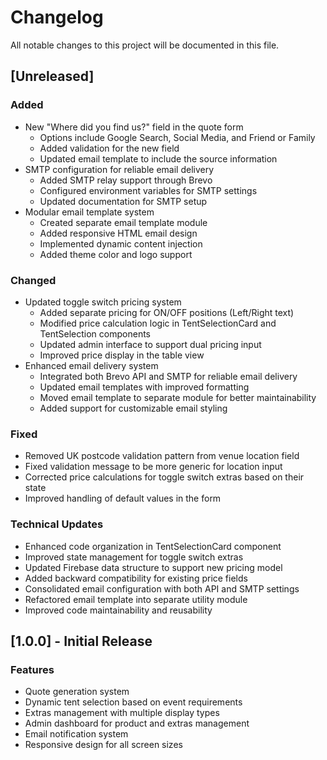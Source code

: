 # Changelog

All notable changes to this project will be documented in this file.

## [Unreleased]

### Added
- New "Where did you find us?" field in the quote form
  - Options include Google Search, Social Media, and Friend or Family
  - Added validation for the new field
  - Updated email template to include the source information
- SMTP configuration for reliable email delivery
  - Added SMTP relay support through Brevo
  - Configured environment variables for SMTP settings
  - Updated documentation for SMTP setup
- Modular email template system
  - Created separate email template module
  - Added responsive HTML email design
  - Implemented dynamic content injection
  - Added theme color and logo support

### Changed
- Updated toggle switch pricing system
  - Added separate pricing for ON/OFF positions (Left/Right text)
  - Modified price calculation logic in TentSelectionCard and TentSelection components
  - Updated admin interface to support dual pricing input
  - Improved price display in the table view
- Enhanced email delivery system
  - Integrated both Brevo API and SMTP for reliable email delivery
  - Updated email templates with improved formatting
  - Moved email template to separate module for better maintainability
  - Added support for customizable email styling

### Fixed
- Removed UK postcode validation pattern from venue location field
- Fixed validation message to be more generic for location input
- Corrected price calculations for toggle switch extras based on their state
- Improved handling of default values in the form

### Technical Updates
- Enhanced code organization in TentSelectionCard component
- Improved state management for toggle switch extras
- Updated Firebase data structure to support new pricing model
- Added backward compatibility for existing price fields
- Consolidated email configuration with both API and SMTP settings
- Refactored email template into separate utility module
- Improved code maintainability and reusability

## [1.0.0] - Initial Release

### Features
- Quote generation system
- Dynamic tent selection based on event requirements
- Extras management with multiple display types
- Admin dashboard for product and extras management
- Email notification system
- Responsive design for all screen sizes 